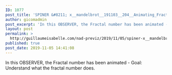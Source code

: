 ```yaml
---
ID: 1077
post_title: 'SPINER &#8211; x__mandelbrot__191103__204__Animating_FractalNumber_TO_OBSERVE__90pc'
author: gicomadmin
post_excerpt: 'In this OBSERVER, the Fractal number has been animated - Goal:  Understand what the fractal number does.'
layout: post
permalink: >
  http://guillaumeisabelle.com/nad-previz/2019/11/05/spiner-x__mandelbrot__191103__204__animating_fractalnumber_to_observe__90pc/
published: true
post_date: 2019-11-05 14:41:08
---
```

<!-- wp:paragraph -->

In this OBSERVER, the Fractal number has been animated - Goal: Understand what the fractal number does.

<!-- /wp:paragraph -->